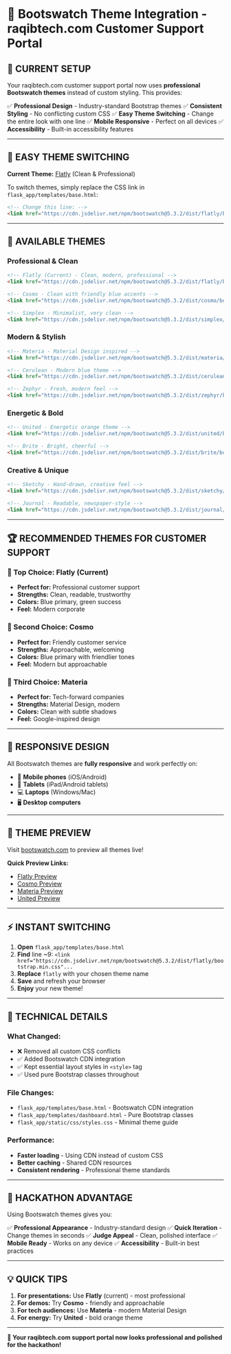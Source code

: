 # 🎨 Bootswatch Theme Integration - raqibtech.com Customer Support Portal

## 🎯 **CURRENT SETUP**

Your raqibtech.com customer support portal now uses **professional Bootswatch themes** instead of custom styling. This provides:

✅ **Professional Design** - Industry-standard Bootstrap themes
✅ **Consistent Styling** - No conflicting custom CSS
✅ **Easy Theme Switching** - Change the entire look with one line
✅ **Mobile Responsive** - Perfect on all devices
✅ **Accessibility** - Built-in accessibility features

---

## 🔄 **EASY THEME SWITCHING**

**Current Theme:** [Flatly](https://bootswatch.com/flatly/) (Clean & Professional)

To switch themes, simply replace the CSS link in `flask_app/templates/base.html`:

```html
<!-- Change this line: -->
<link href="https://cdn.jsdelivr.net/npm/bootswatch@5.3.2/dist/flatly/bootstrap.min.css" rel="stylesheet">
```

---

## 🎨 **AVAILABLE THEMES**

### **Professional & Clean**
```html
<!-- Flatly (Current) - Clean, modern, professional -->
<link href="https://cdn.jsdelivr.net/npm/bootswatch@5.3.2/dist/flatly/bootstrap.min.css" rel="stylesheet">

<!-- Cosmo - Clean with friendly blue accents -->
<link href="https://cdn.jsdelivr.net/npm/bootswatch@5.3.2/dist/cosmo/bootstrap.min.css" rel="stylesheet">

<!-- Simplex - Minimalist, very clean -->
<link href="https://cdn.jsdelivr.net/npm/bootswatch@5.3.2/dist/simplex/bootstrap.min.css" rel="stylesheet">
```

### **Modern & Stylish**
```html
<!-- Materia - Material Design inspired -->
<link href="https://cdn.jsdelivr.net/npm/bootswatch@5.3.2/dist/materia/bootstrap.min.css" rel="stylesheet">

<!-- Cerulean - Modern blue theme -->
<link href="https://cdn.jsdelivr.net/npm/bootswatch@5.3.2/dist/cerulean/bootstrap.min.css" rel="stylesheet">

<!-- Zephyr - Fresh, modern feel -->
<link href="https://cdn.jsdelivr.net/npm/bootswatch@5.3.2/dist/zephyr/bootstrap.min.css" rel="stylesheet">
```

### **Energetic & Bold**
```html
<!-- United - Energetic orange theme -->
<link href="https://cdn.jsdelivr.net/npm/bootswatch@5.3.2/dist/united/bootstrap.min.css" rel="stylesheet">

<!-- Brite - Bright, cheerful -->
<link href="https://cdn.jsdelivr.net/npm/bootswatch@5.3.2/dist/brite/bootstrap.min.css" rel="stylesheet">
```

### **Creative & Unique**
```html
<!-- Sketchy - Hand-drawn, creative feel -->
<link href="https://cdn.jsdelivr.net/npm/bootswatch@5.3.2/dist/sketchy/bootstrap.min.css" rel="stylesheet">

<!-- Journal - Readable, newspaper-style -->
<link href="https://cdn.jsdelivr.net/npm/bootswatch@5.3.2/dist/journal/bootstrap.min.css" rel="stylesheet">
```

---

## 🏆 **RECOMMENDED THEMES FOR CUSTOMER SUPPORT**

### **🥇 Top Choice: Flatly (Current)**
- **Perfect for:** Professional customer support
- **Strengths:** Clean, readable, trustworthy
- **Colors:** Blue primary, green success
- **Feel:** Modern corporate

### **🥈 Second Choice: Cosmo**
- **Perfect for:** Friendly customer service
- **Strengths:** Approachable, welcoming
- **Colors:** Blue primary with friendlier tones
- **Feel:** Modern but approachable

### **🥉 Third Choice: Materia**
- **Perfect for:** Tech-forward companies
- **Strengths:** Material Design, modern
- **Colors:** Clean with subtle shadows
- **Feel:** Google-inspired design

---

## 📱 **RESPONSIVE DESIGN**

All Bootswatch themes are **fully responsive** and work perfectly on:

- 📱 **Mobile phones** (iOS/Android)
- 📱 **Tablets** (iPad/Android tablets)
- 💻 **Laptops** (Windows/Mac)
- 🖥️ **Desktop computers**

---

## 🎯 **THEME PREVIEW**

Visit [bootswatch.com](https://bootswatch.com/) to preview all themes live!

**Quick Preview Links:**
- [Flatly Preview](https://bootswatch.com/flatly/)
- [Cosmo Preview](https://bootswatch.com/cosmo/)
- [Materia Preview](https://bootswatch.com/materia/)
- [United Preview](https://bootswatch.com/united/)

---

## ⚡ **INSTANT SWITCHING**

1. **Open** `flask_app/templates/base.html`
2. **Find** line ~9: `<link href="https://cdn.jsdelivr.net/npm/bootswatch@5.3.2/dist/flatly/bootstrap.min.css"...`
3. **Replace** `flatly` with your chosen theme name
4. **Save** and refresh your browser
5. **Enjoy** your new theme!

---

## 🔧 **TECHNICAL DETAILS**

### **What Changed:**
- ❌ Removed all custom CSS conflicts
- ✅ Added Bootswatch CDN integration
- ✅ Kept essential layout styles in `<style>` tag
- ✅ Used pure Bootstrap classes throughout

### **File Changes:**
- `flask_app/templates/base.html` - Bootswatch CDN integration
- `flask_app/templates/dashboard.html` - Pure Bootstrap classes
- `flask_app/static/css/styles.css` - Minimal theme guide

### **Performance:**
- **Faster loading** - Using CDN instead of custom CSS
- **Better caching** - Shared CDN resources
- **Consistent rendering** - Professional theme standards

---

## 🚀 **HACKATHON ADVANTAGE**

Using Bootswatch themes gives you:

✅ **Professional Appearance** - Industry-standard design
✅ **Quick Iteration** - Change themes in seconds
✅ **Judge Appeal** - Clean, polished interface
✅ **Mobile Ready** - Works on any device
✅ **Accessibility** - Built-in best practices

---

## 💡 **QUICK TIPS**

1. **For presentations:** Use **Flatly** (current) - most professional
2. **For demos:** Try **Cosmo** - friendly and approachable
3. **For tech audiences:** Use **Materia** - modern Material Design
4. **For energy:** Try **United** - bold orange theme

---

**🎊 Your raqibtech.com support portal now looks professional and polished for the hackathon!**
